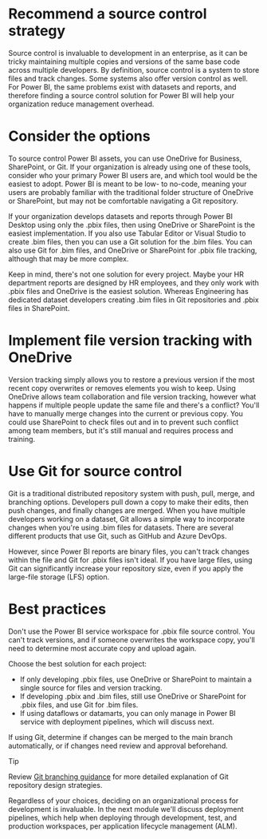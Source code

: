 
# 
# Recommend a source control strategy

Source control is invaluable to development in an enterprise, as it can be tricky maintaining multiple copies and versions of the same base code across multiple developers. By definition, source control is a system to store files and track changes. Some systems also offer version control as well. For Power BI, the same problems exist with datasets and reports, and therefore finding a source control solution for Power BI will help your organization reduce management overhead.

## 
# Consider the options

To source control Power BI assets, you can use OneDrive for Business, SharePoint, or Git. If your organization is already using one of these tools, consider who your primary Power BI users are, and which tool would be the easiest to adopt. Power BI is meant to be low- to no-code, meaning your users are probably familiar with the traditional folder structure of OneDrive or SharePoint, but may not be comfortable navigating a Git repository.

If your organization develops datasets and reports through Power BI Desktop using only the .pbix files, then using OneDrive or SharePoint is the easiest implementation. If you also use Tabular Editor or Visual Studio to create .bim files, then you can use a Git solution for the .bim files. You can also use Git for .bim files, and OneDrive or SharePoint for .pbix file tracking, although that may be more complex.

Keep in mind, there's not one solution for every project. Maybe your HR department reports are designed by HR employees, and they only work with .pbix files and OneDrive is the easiest solution. Whereas Engineering has dedicated dataset developers creating .bim files in Git repositories and .pbix files in SharePoint.

## 
# Implement file version tracking with OneDrive

Version tracking simply allows you to restore a previous version if the most recent copy overwrites or removes elements you wish to keep. Using OneDrive allows team collaboration and file version tracking, however what happens if multiple people update the same file and there's a conflict? You'll have to manually merge changes into the current or previous copy. You could use SharePoint to check files out and in to prevent such conflict among team members, but it's still manual and requires process and training.

## 
# Use Git for source control

Git is a traditional distributed repository system with push, pull, merge, and branching options. Developers pull down a copy to make their edits, then push changes, and finally changes are merged. When you have multiple developers working on a dataset, Git allows a simple way to incorporate changes when you're using .bim files for datasets. There are several different products that use Git, such as GitHub and Azure DevOps.

However, since Power BI reports are binary files, you can't track changes within the file and Git for .pbix files isn't ideal. If you have large files, using Git can significantly increase your repository size, even if you apply the large-file storage (LFS) option.

## 
# Best practices

Don't use the Power BI service workspace for .pbix file source control. You can't track versions, and if someone overwrites the workspace copy, you'll need to determine most accurate copy and upload again.

Choose the best solution for each project:

- If only developing .pbix files, use OneDrive or SharePoint to maintain a single source for files and version tracking.
- If developing .pbix and .bim files, still use OneDrive or SharePoint for .pbix files, and use Git for .bim files.
- If using dataflows or datamarts, you can only manage in Power BI service with deployment pipelines, which will discuss next.

If using Git, determine if changes can be merged to the main branch automatically, or if changes need review and approval beforehand.

Tip

Review [Git branching guidance](/en-us/azure/devops/repos/git/git-branching-guidance) for more detailed explanation of Git repository design strategies.

Regardless of your choices, deciding on an organizational process for development is invaluable. In the next module we'll discuss deployment pipelines, which help when deploying through development, test, and production workspaces, per application lifecycle management (ALM).




